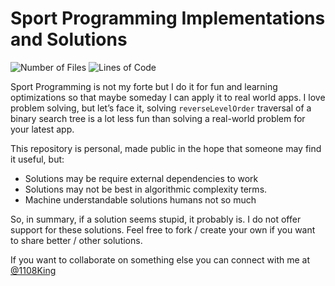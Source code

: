 # Sport Programming Implementations and Solutions

![Number of Files](https://tokei.rs/b1/github/king-11/Competitive-Programming?category=files)
![Lines of Code](https://tokei.rs/b1/github/king-11/Competitive-Programming)

Sport Programming is not my forte but I do it for fun and learning optimizations so that maybe someday I can apply it to real world apps. I love problem solving, but let’s face it, solving `reverseLevelOrder` traversal of a binary search tree is a lot less fun than solving a real-world problem for your latest app.

This repository is personal, made public in the hope that someone may find it useful, but:

- Solutions may be require external dependencies to work
- Solutions may not be best in algorithmic complexity terms.
- Machine understandable solutions humans not so much

So, in summary, if a solution seems stupid, it probably is. I do not offer support for these solutions. Feel free to fork / create your own if you want to share better / other solutions.

If you want to collaborate on something else you can connect with me at [@1108King](https://twitter.com/1108King)